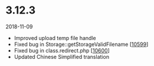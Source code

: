 # 3.12.3

2018-11-09

- Improved upload temp file handle
- Fixed bug in Storage::getStorageValidFilename [[10599](https://chevereto.com/community/threads/10599/)]
- Fixed bug in class.redirect.php [[10600](https://chevereto.com/community/threads/10600/)]
- Updated Chinese Simplified translation
